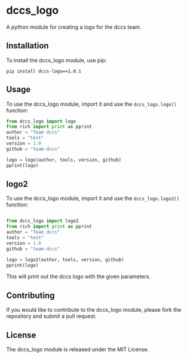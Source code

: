 # dccs_logo

A python module for creating a logo for the dccs team.

## Installation

To install the dccs_logo module, use pip:

```
pip install dccs-logo==1.0.1
```

## Usage

To use the dccs_logo module, import it and use the `dccs_logo.logo()` function:

```python
from dccs_logo import logo
from rich import print as pprint
author = "Team dccs"
tools = "test"
version = 1.0
github = "team-dccs"

logo = logo(author, tools, version, github)
pprint(logo)
```

## logo2

To use the dccs_logo module, import it and use the `dccs_logo.logo2()` function:
```python

from dccs_logo import logo2
from rich import print as pprint
author = "Team dccs"
tools = "test"
version = 1.0
github = "team-dccs"

logo = logo2(author, tools, version, github)
pprint(logo)
```

This will print out the dccs logo with the given parameters.

## Contributing

If you would like to contribute to the dccs_logo module, please fork the repository and submit a pull request.

## License

The dccs_logo module is released under the MIT License.
